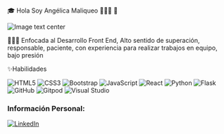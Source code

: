 


🎓 Hola Soy Angélica Maliqueo 👨🏽‍🎓 👋

![Image text center](https://conceptodefinicion.de/wp-content/uploads/2019/08/Informática-.jpg)

👩🏽‍💻 Enfocada al Desarrollo Front End, Alto sentido de superación, responsable, paciente, con experiencia para realizar trabajos en equipo, bajo presión 



✨Habilidades</h10>

![HTML5](https://img.shields.io/badge/html5-%23E34F26.svg?style=for-the-badge&logo=html5&logoColor=white)
![CSS3](https://img.shields.io/badge/css3-%231572B6.svg?style=for-the-badge&logo=css3&logoColor=white) 
![Bootstrap](https://img.shields.io/badge/bootstrap-%23563D7C.svg?style=for-the-badge&logo=bootstrap&logoColor=white)
![JavaScript](https://img.shields.io/badge/javascript-%23323330.svg?style=for-the-badge&logo=javascript&logoColor=%23F7DF1E)
![React](https://img.shields.io/badge/react-%2320232a.svg?style=for-the-badge&logo=react&logoColor=%2361DAFB)
![Python](https://img.shields.io/badge/python-3670A0?style=for-the-badge&logo=python&logoColor=ffdd54)
![Flask](https://img.shields.io/badge/flask-%23000.svg?style=for-the-badge&logo=flask&logoColor=white)
![GitHub](https://img.shields.io/badge/github-%23121011.svg?style=for-the-badge&logo=github&logoColor=white)
![Gitpod](https://img.shields.io/badge/gitpod-f06611.svg?style=for-the-badge&logo=gitpod&logoColor=white)
![Visual Studio](https://img.shields.io/badge/Visual%20Studio-5C2D91.svg?style=for-the-badge&logo=visual-studio&logoColor=white)


<h3> Información Personal:</h3>

<a href="https://www.linkedin.com/in/angelica-maria-maliqueo-rumian-057241246/" target="_blank"> ![LinkedIn](https://img.shields.io/badge/linkedin-%230077B5.svg?style=for-the-badge&logo=linkedin&logoColor=white)</a>



